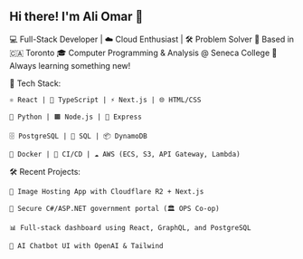 ## Hi there! I'm Ali Omar 👋
💻 Full-Stack Developer | ☁️ Cloud Enthusiast | 🛠 Problem Solver
📍 Based in  🇨🇦 Toronto
🎓 Computer Programming & Analysis @ Seneca College
🧠 Always learning something new!

<!--
**AliOmarTO/AliOmarTO** is a ✨ _special_ ✨ repository because its `README.md` (this file) appears on your GitHub profile.

Here are some ideas to get you started:

- 🔭 I’m currently working on ...
- 🌱 I’m currently learning ...
- 👯 I’m looking to collaborate on ...
- 🤔 I’m looking for help with ...
- 💬 Ask me about ...
- 📫 How to reach me: ...
- 😄 Pronouns: ...
- ⚡ Fun fact: ...
-->

🧰 Tech Stack:

    ⚛️ React | 🧪 TypeScript | ⚡ Next.js | 🌐 HTML/CSS

    🐍 Python | 🟫 Node.js | 🚀 Express

    🗄️ PostgreSQL | 🧾 SQL | 📦 DynamoDB

    🐳 Docker | 🔁 CI/CD | ☁️ AWS (ECS, S3, API Gateway, Lambda)

🛠 Recent Projects:

    📸 Image Hosting App with Cloudflare R2 + Next.js

    🔐 Secure C#/ASP.NET government portal (🏛️ OPS Co-op)

    📊 Full-stack dashboard using React, GraphQL, and PostgreSQL

    🤖 AI Chatbot UI with OpenAI & Tailwind
